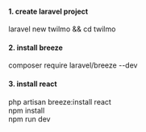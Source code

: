 #### 1. create laravel project <br>
laravel new twilmo && cd twilmo

#### 2. install breeze
composer require laravel/breeze --dev

#### 3. install react
php artisan breeze:install react <br>
npm install     <br>
npm run dev     <br>
